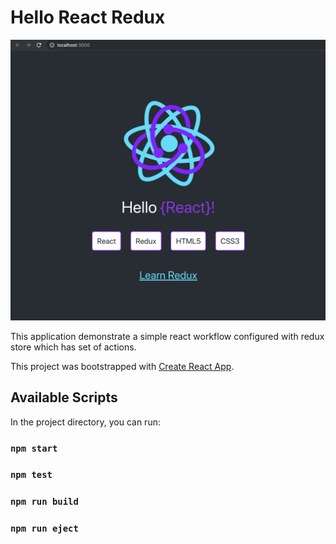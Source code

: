 # Hello React Redux

<div align="center">
 <img src="./react-redux.png" />
</div>

This application demonstrate a simple react workflow configured with redux store which has set of actions.

This project was bootstrapped with [Create React App](https://github.com/facebook/create-react-app).

## Available Scripts

In the project directory, you can run:

### `npm start`
### `npm test`
### `npm run build`
### `npm run eject`

